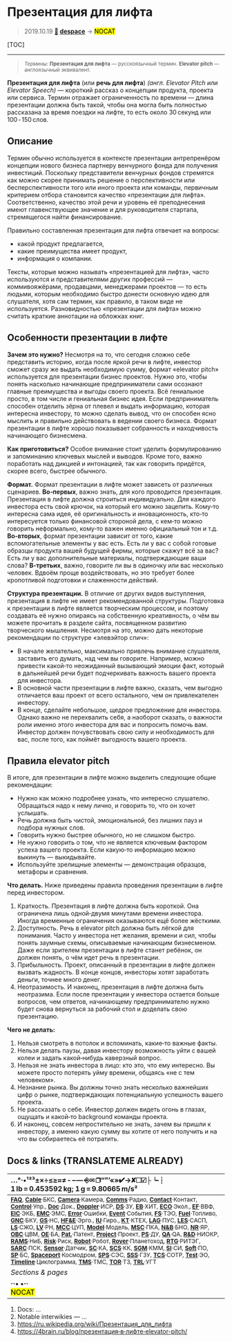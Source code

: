 # Презентация для лифта
> 2019.10.19 **[🚀](../index/index.md) [despace](index.md)** → **[](.md)** <mark>NOCAT</mark>

[TOC]

---

> <small>*Термины:* **Презентация для лифта** — русскоязычный термин. **Elevator pitch** — англоязычный эквивалент.</small>

**Презентация для лифта** (или **речь для лифта**) *(англ. Elevator Pitch или Elevator Speech)* — короткий рассказ о концепции продукта, проекта или сервиса. Термин отражает ограниченность по времени — длина презентации должна быть такой, чтобы она могла быть полностью рассказана за время поездки на лифте, то есть около 30 секунд или 100 ‑ 150 слов.



## Описание
Термин обычно используется в контексте презентации антрепренёром концепции нового бизнеса партнеру венчурного фонда для получения инвестиций. Поскольку представители венчурных фондов стремятся как можно скорее принимать решение о перспективности или бесперспективности того или иного проекта или команды, первичным критерием отбора становится качество «презентации для лифта». Соответственно, качество этой речи и уровень её преподнесения имеют главенствующее значение и для руководителя стартапа, стремящегося найти финансирование.

Правильно составленная презентация для лифта отвечает на вопросы:

   - какой продукт предлагается,
   - какие преимущества имеет продукт,
   - информация о компании.

Тексты, которые можно называть «презентацией для лифта», часто используются и представителями других профессий — коммивояжёрами, продавцами, менеджерами проектов — то есть людьми, которым необходимо быстро донести основную идею для слушателя, хотя сам термин, как правило, в таком виде не используется. Разновидностью «презентации для лифта» можно считать краткие аннотации на обложках книг.



## Особенности презентации в лифте
**Зачем это нужно?** Несмотря на то, что сегодня сложно себе представить историю, когда после яркой речи в лифте, инвестор сможет сразу же выдать необходимую сумму, формат «elevator pitch» используется для презентации бизнес проектов. Нужно это, чтобы понять насколько начинающие предприниматели сами осознают главные преимущества и выгоды своего проекта. Всё гениальное просто, в том числе и гениальная бизнес идея. Если предприниматель способен отделить зёрна от плевел и выдать информацию, которая интересна инвестору, то можно сделать вывод, что он способен ясно мыслить и правильно действовать в ведении своего бизнеса. Формат презентации в лифте хорошо показывает собранность и находчивость начинающего бизнесмена.

**Как приготовиться?** Особое внимание стоит уделить формулированию и запоминанию ключевых мыслей и выводов. Кроме того, важно поработать над дикцией и интонацией, так как говорить придётся, скорее всего, быстрее обычного.

**Формат.** Формат презентации в лифте может зависеть от различных сценариев. **Во‑первых**, важно знать, для кого проводится презентация. Презентация в лифте должна строиться индивидуально. Для каждого инвестора есть свой крючок, на который его можно зацепить. Кому‑то интересна сама идея, её оригинальность и иновационность, кто‑то интересуется только финансовой стороной дела, с кем‑то можно говорить неформально, кому‑то важен именно официальный тон и т.д. **Во‑вторых**, формат презентации зависит от того, какие вспомогательные элементы у вас есть. Есть ли у вас с собой готовые образцы продукта вашей будущей фирмы, которые скажут всё за вас? Есть ли у вас дополнительные материалы, подтверждающие ваши слова? **В‑третьих**, важно, говорите ли вы в одиночку или вас несколько человек. Вдвоём проще воздействовать, но это требует более кропотливой подготовки и слаженности действий.

**Структура презентации.** В отличие от других видов выступления, презентация в лифте не имеет рекомендованной структуры. Подготовка к презентации в лифте является творческим процессом, и поэтому создавать её нужно опираясь на собственную креативность, о чём вы можете прочитать в разделе сайта, посвященном развитию творческого мышления. Несмотря на это, можно дать некоторые рекомендации по структуре «элевэйтор спич»:

   - В начале желательно, максимально привлечь внимание слушателя, заставить его думать, над чем вы говорите. Например, можно привести какой‑то неожиданный вызывающий эмоции факт, который в дальнейшей речи будет подчеркивать важность вашего проекта для инвестора.
   - В основной части презентации в лифте важно, сказать, чем выгодно отличается ваш проект от всего остального, чем он привлекателен инвестору.
   - В конце, сделайте небольшое, щедрое предложение для инвестора. Однако важно не перехвалить себя, а наоборот сказать, о важности роли именно этого инвестора для вас и попросить помочь вам. Инвестор должен почувствовать свою силу и необходимость для вас, после того, как поймёт выгодность вашего проекта.



## Правила elevator pitch
В итоге, для презентации в лифте можно выделить следующие общие рекомендации:

   - Нужно как можно подробнее узнать, что интересно слушателю. Обращаться надо к нему лично, и говорить то, что он хочет услышать.
   - Речь должна быть чистой, эмоциональной, без лишних пауз и подбора нужных слов.
   - Говорить нужно быстрее обычного, но не слишком быстро.
   - Не нужно говорить о том, что не является ключевым фактором успеха вашего проекта. Если какую‑то информацию можно выкинуть — выкидывайте.
   - Используйте зрелищные элементы — демонстрация образцов, метафоры и сравнения.

**Что делать.** Ниже приведены правила проведения презентации в лифте перед инвестором.

   1. Краткость. Презентация в лифте должна быть короткой. Она ограничена лишь одной‑двумя минутами времени инвестора. Иногда временные ограничения оказываются ещё более жёсткими.
   1. Доступность. Речь в elevator pitch должна быть лёгкой для понимания. Часто у инвестора нет желания, времени и сил, чтобы понять заумные схемы, описываемые начинающим бизнесменом. Даже если зрителем презентации в лифте станет ребёнок, он должен понять, о чём идет речь в презентации.
   1. Прибыльность. Проект, описанный в презентации в лифте должен вызвать жадность. В конце концов, инвесторы хотят заработать деньги, точнее много денег.
   1. Неотразимость. И наконец, презентация в лифте должна быть неотразима. Если после презентации у инвестора остается больше вопросов, чем ответов, начинающему предпринимателю нужно будет снова вернуться за рабочий стол и доделать свою презентацию.

**Чего не делать:**

   1. Нельзя смотреть в потолок и вспоминать, какие‑то важные факты.
   1. Нельзя делать паузы, давая инвестору возможность уйти с вашей колеи и задать какой‑нибудь каверзный вопрос.
   1. Нельзя не знать инвестора в лицо: кто это, что ему интересно. Вы можете просто потерять уйму времени, общаясь «не с тем человеком».
   1. Незнание рынка. Вы должны точно знать несколько важнейших цифр о рынке, подтверждающих потенциальную успешность вашего проекта.
   1. Не рассказать о себе. Инвестор должен видеть огонь в глазах, ощущать и какой‑то background команды проекта.
   1. И наконец, совсем непростительно не знать, зачем вы пришли к инвестору, а именно какую сумму вы хотите от него получить и на что вы собираетесь её потратить.



<p style="page-break-after:always"> </p>

## Docs & links (TRANSLATEME ALREADY)
|…°·•¹²³±×÷≤≥≈≠ ‑ −— ⎆✉ ❐“”’«»✔→✘☐☑├┕┆ 1 lb = 0.453592 kg; 1 g = 9.80665 m/s²|
|:--|
|<small>**[FAQ](faq.md)**, **[Cable](cable.md)**·БКС, **[Camera](camera.md)**·Камера, **[Comms](comms.md)**·Радио, **[Contact](contact.md)**·Контакт, **[Control](control.md)**·Упр., **[Doc](doc.md)**·Док., **[Doppler](doppler.md)**·ИСР, **[DS](ds.md)**·ЗУ, **[EB](eb.md)**·ХИТ, **[ECO](ecology.md)**·Экол., **[EF](ef.md)**·ВВФ, **[ElC](elc.md)**·ЭКБ, **[EMC](emc.md)**·ЭМС, **[Error](error.md)**·Ошибки, **[Event](event.md)**·События, **[FS](fs.md)**·ТЭО, **[Fuel](fuel.md)**·Топливо, **[GNC](gnc.md)**·БКУ, **[GS](scs.md)**·НС, **[HF&E](hfe.md)**·Эрго., **[IU](iu.md)**·Гиро., **[KT](kt.md)**·КТЕХ, **[LAG](lag.md)**·ПУC, **[LES](les.md)**·САСП, **[LS](ls.md)**·СЖО, **[LV](lv.md)**·РН, **[MCC](mcc.md)**·ЦУП, **[Model](model.md)**·Модель, **[MSC](sc.md)**·ПКА, **[N&B](nnb.md)**·БНО, **[NR](nr.md)**·ЯР, **[OBC](obc.md)**·ЦВМ, **[OE](oe.md)**·БА, **[Pat.](патент.md)**·Патент, **[Project](project.md)**·Проект, **[PS](ps.md)**·ДУ, **[QA](quality.md)**·QA, **[R&D](rnd.md)**·НИОКР, **[RAMS](rams.md)**·НиБ, **[Risk](risk.md)**·Риск, **[Robot](robotics.md)**·Робот, **[Rover](rover.md)**·Планетоход, **[RTG](rtg.md)**·РИТЭГ, **[SARC](sarc.md)**·ПСК, **[Sensor](sensor.md)**·Датчик, **[SC](sc.md)**·КА, **[SCS](scs.md)**·КК, **[SGM](sgm.md)**·КММ, **[SI](si.md)**·СИ, **[Soft](soft.md)**·ПО, **[SP](sp.md)**·БС, **[Spaceport](spaceport.md)**·Космодром, **[SPS](sps.md)**·СЭС, **[SSS](sss.md)**·ГЗУ, **[TCS](tcs.md)**·СОТР, **[Test](test.md)**·ЭО, **[Timeline](timeline.md)**·Циклограмма, **[TMS](tms.md)**·ТМС, **[TOR](tor.md)**·ТЗ, **[TRL](trl.md)**·УГТ</small>|
|*Sections & pages*|
|**··• [](.md) •··**<br> <mark>NOCAT</mark> |

   1. Docs: …
   1. Notable interwikies — …
   1. <https://ru.wikipedia.org/wiki/Презентация_для_лифта>
   1. <https://4brain.ru/blog/презентация‑в‑лифте‑elevator-pitch/>

